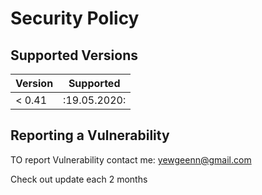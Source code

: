 # Security Policy

## Supported Versions


| Version | Supported          |
| ------- | ------------------ |
| < 0.41   | :19.05.2020:                |

## Reporting a Vulnerability

TO report Vulnerability contact me: yewgeenn@gmail.com

Check out update each 2 months

